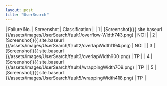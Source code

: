 ```yaml
---
layout: post
title: "UserSearch"
---
```

| Failure No. | Screenshot | Classification |
| 1 | [Screenshot]({{ site.baseurl }}/assets/images/UserSearch/fault1/overflow-Width743.png) | NOI |
| 2 | [Screenshot]({{ site.baseurl }}/assets/images/UserSearch/fault2/overlapWidth1194.png) | NOI |
| 3 | [Screenshot]({{ site.baseurl }}/assets/images/UserSearch/fault3/overlapWidth900.png) | TP |
| 4 | [Screenshot]({{ site.baseurl }}/assets/images/UserSearch/fault4/wrappingWidth709.png) | TP |
| 5 | [Screenshot]({{ site.baseurl }}/assets/images/UserSearch/fault5/wrappingWidth418.png) | TP |
